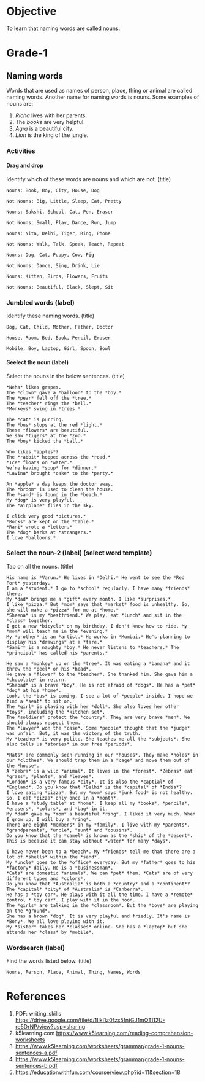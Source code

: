 # Objective

To learn that naming words are called nouns.

# Grade-1

## Naming words

Words that are used as names of person, place, thing or animal are called naming words. Another name for naming words is nouns. Some examples of nouns are:
1. *Richa* lives with her parents.
2. The *books* are very helpful.
3. *Agra* is a beautiful city.
4. *Lion* is the king of the jungle.

### Activities

#### Drag and drop

Identify which of these words are nouns and which are not. (title)
```
Nouns: Book, Boy, City, House, Dog

Not Nouns: Big, Little, Sleep, Eat, Pretty
```

```
Nouns: Sakshi, School, Cat, Pen, Eraser

Not Nouns: Small, Play, Dance, Run, Jump
```

```
Nouns: Nita, Delhi, Tiger, Ring, Phone

Not Nouns: Walk, Talk, Speak, Teach, Repeat
```

```
Nouns: Dog, Cat, Puppy, Cow, Pig

Not Nouns: Dance, Sing, Drink, Lie
```

```
Nouns: Kitten, Birds, Flowers, Fruits

Not Nouns: Beautiful, Black, Slept, Sit
```

### Jumbled words (label)

Identify these naming words. (title)
```
Dog, Cat, Child, Mother, Father, Doctor
```

```
House, Room, Bed, Book, Pencil, Eraser
```

```
Mobile, Boy, Laptop, Girl, Spoon, Bowl
```

#### Seelect the noun (label)

Select the nouns in the below sentences. (title)
```
*Neha* likes grapes.
The *clown* gave a *balloon* to the *boy.*
The *pear* fell off the *tree.*
The *teacher* rings the *bell.*
*Monkeys* swing in *trees.*
```

```
The *cat* is purring.
The *bus* stops at the red *light.*
These *flowers* are beautiful.
We saw *tigers* at the *zoo.*
The *boy* kicked the *ball.*
```

```
Who likes *apples*?
The *rabbit* hopped across the *road.*
*Ice* floats on *water.*
We’re having *soup* for *dinner.*
*Lavina* brought *cake* to the *party.*
```

```
An *apple* a day keeps the doctor away.
The *broom* is used to clean the house.
The *sand* is found in the *beach.*
My *dog* is very playful.
The *airplane* flies in the sky.
```

```
I click very good *pictures.*
*Books* are kept on the *table.*
*Rani* wrote a *letter.*
The *dog* barks at *strangers.*
I love *balloons.*
```

### Select the noun-2 (label) (select word template)

Tap on all the nouns. (title)
```
His name is *Varun.* He lives in *Delhi.* He went to see the *Red Fort* yesterday.
I am a *student.* I go to *school* regularly. I have many *friends* there.
My *dad* brings me a *gift* every month. I like *surprises.*
I like *pizza.* But *mom* says that *market* food is unhealthy. So, she will make a *pizza* for me at *home.*
*Sheena* is my *bestfriend.* We play, eat *lunch* and sit in the *class* together.
I got a new *bicycle* on my birthday. I don't know how to ride. My *mom* will teach me in the *evening.*
My *brother* is an *artist.* He works in *Mumbai.* He's planning to display his *drawings* at a *fare.*
*Samir* is a naughty *boy.* He never listens to *teachers.* The *principal* has called his *parents.*
```

```
He saw a *monkey* up on the *tree*. It was eating a *banana* and it threw the *peel* on his *head*.
He gave a *flower* to the *teacher*. She thanked him. She gave him a *chocolate* in return.
*Shabad* is a brave *boy*. He is not afraid of *dogs*. He has a *pet* *dog* at his *home*.
Look, the *bus* is coming. I see a lot of *people* inside. I hope we find a *seat* to sit on.
The *girl* is playing with her *doll*. She also loves her other *toys*, including the *kitchen set*.
The *soldiers* protect the *country*. They are very brave *men*. We should always respect them.
The *lawyer* won the *case*. Some *people* thought that the *judge* was unfair. But, it was the victory of the truth.
My *teacher* is very polite. She teaches me all the *subjects*. She also tells us *stories* in our free *periods*.
```

```
*Rats* are commonly seen running in our *houses*. They make *holes* in our *clothes*. We should trap them in a *cage* and move them out of the *house*.
A *zebra* is a wild *animal*. It lives in the *forest*. *Zebras* eat *grass*, *plants*, and *leaves*.
*London* is a very famous *city*. It is also the *captial* of *England*. Do you know that *Delhi* is the *capital* of *India*?
I love eating *pizza*. But my *mom* says *junk food* is not healthy. So, I eat *pizza* only once in a *month*.
I have a *study table* at *home*. I keep all my *books*, *pencils*, *erasers*, *colors*, and *bag* in it.
My *dad* gave my *mom* a beautiful *ring*. I liked it very much. When I grow up, I will buy a *ring*.
There are eight *members* in my *family*. I live with my *parents*, *grandparents*, *uncle*, *aunt* and *cousins*.
Do you know that the *camel* is known as the *ship* of the *desert*. This is because it can stay without *water* for many *days*.
```

```
I have never been to a *beach*. My *friends* tell me that there are a lot of *shells* within the *sand*.
My *uncle* goes to the *office* everyday. But my *father* goes to his *factory* daily. He is a *businessman*.
*Cats* are domestic *animals*. We can *pet* them. *Cats* are of very different types and *colors*.
Do you know that *Australia* is both a *country* and a *continent*? The *capital* *city* of *Australia* is *Canberra*.
He has a *toy car*. He plays with it all the time. I have a *remote* control * toy car*. I play with it in the noon.
The *girls* are talking in the *classroom*. But the *boys* are playing on the *ground*.
She has a brown *dog*. It is very playful and friedly. It's name is *Bony*. We all love playing with it.
My *sister* takes her *classes* online. She has a *laptop* but she attends her *class* by *mobile*.
```

### Wordsearch (label)

Find the words listed below. (title)
```
Nouns, Person, Place, Animal, Thing, Names, Words
```

# References

1. PDF: writing_skills https://drive.google.com/file/d/1IIkl1z0fzx5fntGJ1mQTI12U-re5DrNP/view?usp=sharing
2. k5learning.com https://www.k5learning.com/reading-comprehension-worksheets
3. https://www.k5learning.com/worksheets/grammar/grade-1-nouns-sentences-a.pdf
4. https://www.k5learning.com/worksheets/grammar/grade-1-nouns-sentences-b.pdf
5. https://educationwithfun.com/course/view.php?id=11&section=18
